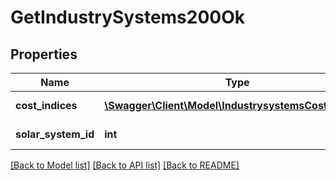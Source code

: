 # GetIndustrySystems200Ok

## Properties
Name | Type | Description | Notes
------------ | ------------- | ------------- | -------------
**cost_indices** | [**\Swagger\Client\Model\IndustrysystemsCostIndices[]**](IndustrysystemsCostIndices.md) | cost_indices array | 
**solar_system_id** | **int** | solar_system_id integer | 

[[Back to Model list]](../README.md#documentation-for-models) [[Back to API list]](../README.md#documentation-for-api-endpoints) [[Back to README]](../README.md)


